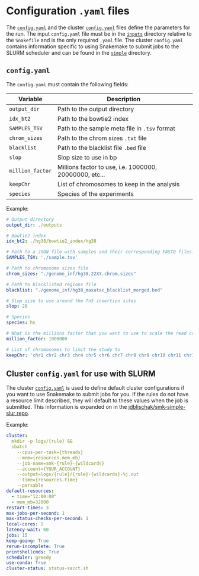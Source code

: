 # Configuration `.yaml` files

The [`config.yaml`](../inputs/config.yaml) and the cluster [`config.yaml`](../simple/config.yaml) files define the parameters for the run. The input `config.yaml` file must be in the [`inputs`](../inputs) directory relative to the `Snakefile` and is the only required `.yaml` file. The cluster `config.yaml` contains information specific to using Snakemake to submit jobs to the SLURM scheduler and can be found in the [`simple`](../simple/) directory.

## `config.yaml`

The `config.yaml` must contain the following fields:

| Variable         | Description                                            |
|------------------|--------------------------------------------------------|
| `output_dir`     | Path to the output directory                           |
| `idx_bt2`        | Path to the bowtie2 index                              |
| `SAMPLES_TSV`    | Path to the sample meta file in `.tsv` format          |
| `chrom_sizes`    | Path to the chrom sizes `.txt` file                    |
| `blacklist`      | Path to the blacklist file `.bed` file                 |
| `slop`           | Slop size to use in bp                                 |
| `million_factor` | Millions factor to use, i.e. 1000000, 20000000, etc... |
| `keepChr`        | List of chromosomes to keep in the analysis            |
| `species`        | Species of the experiments                             |

Example:

```yaml
# Output directory
output_dir: ./outputs

# Bowtie2 index
idx_bt2: ./hg38/bowtie2_index/hg38

# Path to a JSON file with samples and their corresponding FASTQ files.
SAMPLES_TSV: './sample.tsv'

# Path to chromosome sizes file
chrom_sizes: "./genome_inf/hg38.22XY.chrom.sizes"

# Path to blacklisted regions file
blacklist: "./genome_inf/hg38_maxatac_blacklist_merged.bed"

# Slop size to use around the Tn5 insertion sites
slop: 20

# Species
species: hs

# What is the millions factor that you want to use to scale the read counts
million_factor: 1000000

# List of chromosomes to limit the study to
keepChr: 'chr1 chr2 chr3 chr4 chr5 chr6 chr7 chr8 chr9 chr10 chr11 chr12 chr13 chr14 chr15 chr16 chr17 chr18 chr19 chr20 chr21 chr22'
```

## Cluster `config.yaml` for use with SLURM

The cluster [`config.yaml`](../simple/config.yaml) is used to define default cluster configurations if you want to use Snakemake to submit jobs for you. If the rules do not have a resource limit described, they will default to these values when the job is submitted. This information is expanded on in the [jdblischak/smk-simple-slur repo](https://github.com/jdblischak/smk-simple-slurm).

Example:

```yaml
cluster:
  mkdir -p logs/{rule} &&
  sbatch
    --cpus-per-task={threads}
    --mem={resources.mem_mb}
    --job-name=smk-{rule}-{wildcards}
    --account={YOUR_ACCOUNT}
    --output=logs/{rule}/{rule}-{wildcards}-%j.out
    --time={resources.time}
    --parsable
default-resources:
  - time="12:00:00"
  - mem_mb=32000
restart-times: 3
max-jobs-per-second: 1
max-status-checks-per-second: 1
local-cores: 1
latency-wait: 60
jobs: 15
keep-going: True
rerun-incomplete: True
printshellcmds: True
scheduler: greedy
use-conda: True
cluster-status: status-sacct.sh
```
